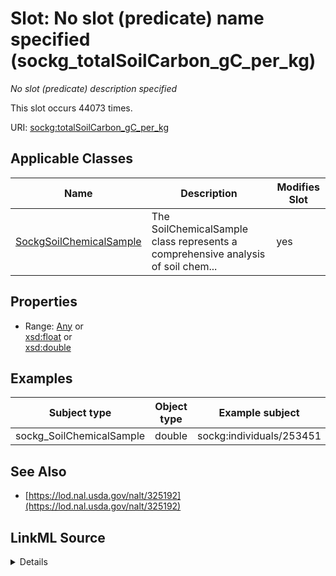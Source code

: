 

# Slot: No slot (predicate) name specified (sockg_totalSoilCarbon_gC_per_kg)


_No slot (predicate) description specified_






This slot occurs 44073 times.


URI: [sockg:totalSoilCarbon_gC_per_kg](https://idir.uta.edu/sockg-ontology/docs/totalSoilCarbon_gC_per_kg)



<!-- no inheritance hierarchy -->





## Applicable Classes

| Name | Description | Modifies Slot |
| --- | --- | --- |
| [SockgSoilChemicalSample](../classes/SockgSoilChemicalSample.md) | The SoilChemicalSample class represents a comprehensive analysis of soil chem... |  yes  |







## Properties

* Range: [Any](../classes/Any.md)&nbsp;or&nbsp;<br />[xsd:float](http://www.w3.org/2001/XMLSchema#float)&nbsp;or&nbsp;<br />[xsd:double](http://www.w3.org/2001/XMLSchema#double)






## Examples

| Subject type | Object type | Example subject | Example object | Occurrences |
| --- | --- | --- | --- | --- |
| sockg_SoilChemicalSample | double | sockg:individuals/253451 | 30.7 | 44073 |


## See Also

* [https://lod.nal.usda.gov/nalt/325192](https://lod.nal.usda.gov/nalt/325192)



## LinkML Source

<details>

```yaml
name: sockg_totalSoilCarbon_gC_per_kg
annotations:
  count:
    tag: count
    value: 44073
description: No slot (predicate) description specified
title: No slot (predicate) name specified
examples:
- object:
    example_object: '30.7'
    example_object_type: double
    example_predicate: sockg:totalSoilCarbon_gC_per_kg
    example_subject: sockg:individuals/253451
    example_subject_type: sockg_SoilChemicalSample
from_schema: soc-kg
see_also:
- https://lod.nal.usda.gov/nalt/325192
rank: 1000
domain: sockg_SoilChemicalSample
slot_uri: sockg:totalSoilCarbon_gC_per_kg
alias: sockg_totalSoilCarbon_gC_per_kg
domain_of:
- sockg_SoilChemicalSample
range: Any
any_of:
- range: float
- range: double

```
</details>